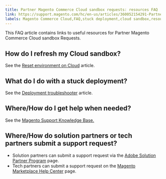 ```yaml
---
title: Partner Magento Commerce Cloud sandbox requests: resources FAQ
link: https://support.magento.com/hc/en-us/articles/360052154291-Partner-Magento-Commerce-Cloud-sandbox-requests-resources-FAQ
labels: Magento Commerce Cloud,FAQ,stuck deployment,cloud sandbox,resources,solution partner,tech partner
---
```


<p>This FAQ article contains links to useful resources for Partner Magento Commerce Cloud sandbox Requests.</p>
<h2>How do I refresh my Cloud sandbox?</h2>
<p>See the <a href="https://support.magento.com/hc/en-us/articles/360000852534">Reset environment on Cloud</a> article.</p>
<h2>What do I do with a stuck deployment?</h2>
<p>See the <a href="https://support.magento.com/hc/en-us/articles/360040986912">Deployment troubleshooter</a> article.</p>
<h2>Where/How do I get help when needed?</h2>
<p>See the <a href="https://support.magento.com/hc/en-us">Magento Support Knowledge Base.</a></p>
<h2>Where/How do solution partners or tech partners submit a support request?</h2>
<ul>
<li>
Solution partners can submit a support request via the <a href="https://solutionpartners.adobe.com/content/spp/us/en/home/hp/connect/help_faq/help_sandbox.html">Adobe Solution Partner Program</a> page.</li>
<li>
Tech partners can submit a support request on the <a href="https://marketplacesupport.magento.com/hc/en-us/requests">Magento Marketplace Help Center</a> page.</li>
</ul>